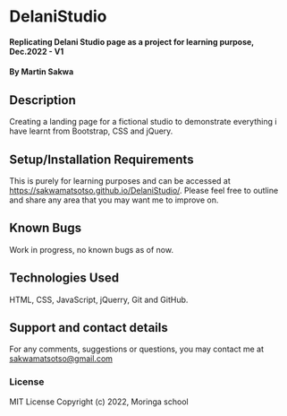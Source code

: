 # DelaniStudio
#### Replicating Delani Studio page as a project for learning purpose, Dec.2022 - V1
#### By **Martin Sakwa**
## Description
 Creating a landing page for a fictional studio to demonstrate everything i have learnt from Bootstrap, CSS and jQuery.
## Setup/Installation Requirements
This is purely for learning purposes and can be accessed at https://sakwamatsotso.github.io/DelaniStudio/. Please feel free to outline and share any area that you may want me to improve on.
## Known Bugs
Work in progress, no known bugs as of now.
## Technologies Used
HTML, CSS, JavaScript, jQuerry, Git and GitHub.
## Support and contact details
For any comments, suggestions or questions, you may contact me at sakwamatsotso@gmail.com
### License
MIT License
Copyright (c) 2022, Moringa school
